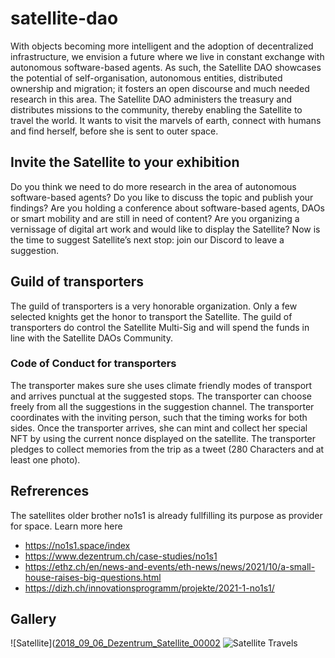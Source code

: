 # satellite-dao
With objects becoming more intelligent and the adoption of decentralized infrastructure, we envision a future where we live in constant exchange with autonomous software-based agents. 
As such, the Satellite DAO showcases the potential of self-organisation, autonomous entities, distributed ownership and migration; it fosters an open discourse and much needed research in this area. 
The Satellite DAO administers the treasury and distributes missions to the community, thereby enabling the Satellite to travel the world. It wants to visit the marvels of earth, connect with humans and find herself, before she is sent to outer space. 

## Invite the Satellite to your exhibition
Do you think we need to do more research in the area of autonomous software-based agents? Do you like to discuss the topic and publish your findings?
Are you holding a conference about software-based agents, DAOs or smart mobility and are still in need of content?
Are you organizing a vernissage of digital art work and would like to display the Satellite? 
Now is the time to suggest Satellite’s next stop: join our Discord to leave a suggestion. 

## Guild of transporters
The guild of transporters is a very honorable organization. Only a few selected knights get the honor to transport the Satellite. The guild of transporters do control the Satellite Multi-Sig and will spend the funds in line with the Satellite DAOs Community.

### Code of Conduct for transporters
The transporter makes sure she uses climate friendly modes of transport and arrives punctual at the suggested stops. 
The transporter can choose freely from all the suggestions in the suggestion channel. 
The transporter coordinates with the inviting person, such that the timing works for both sides.
Once the transporter arrives, she can mint and collect her special NFT by using the current nonce displayed on the satellite.
The transporter pledges to collect memories from the trip as a tweet (280 Characters and at least one photo).

## Refrerences
The satellites older brother no1s1 is already fullfilling its purpose as provider for space.
Learn more here
- https://no1s1.space/index
- https://www.dezentrum.ch/case-studies/no1s1
- https://ethz.ch/en/news-and-events/eth-news/news/2021/10/a-small-house-raises-big-questions.html
- https://dizh.ch/innovationsprogramm/projekte/2021-1-no1s1/

## Gallery


![Satellite]([2018_09_06_Dezentrum_Satellite_00002](https://user-images.githubusercontent.com/8779710/140314310-4bb304e3-1a85-4b47-8c5f-3816a8d09c92.jpg)
![Satellite Travels](https://user-images.githubusercontent.com/8779710/140314498-b1c41717-b146-41d3-b13d-5cc685ad8469.JPG)


